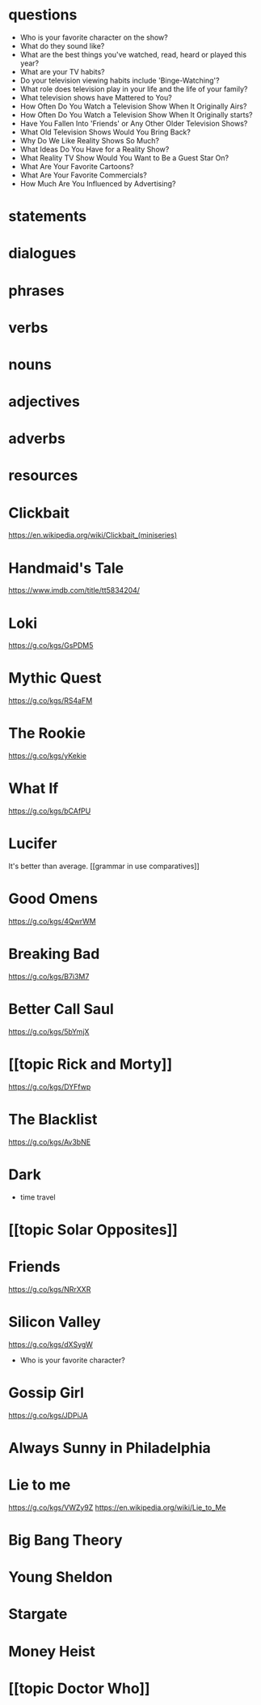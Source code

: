 # questions
- Who is your favorite character on the show?
- What do they sound like?
- What are the best things you've watched, read, heard or played this year?
- What are your TV habits?
- Do your television viewing habits include 'Binge-Watching'?
- What role does television play in your life and the life of your family?
- What television shows have Mattered to You?
- How Often Do You Watch a Television Show When It Originally Airs?
- How Often Do You Watch a Television Show When It Originally starts?
- Have You Fallen Into 'Friends' or Any Other Older Television Shows?
-  What Old Television Shows Would You Bring Back?
-  Why Do We Like Reality Shows So Much?
-  What Ideas Do You Have for a Reality Show?
-  What Reality TV Show Would You Want to Be a Guest Star On?
-  What Are Your Favorite Cartoons?
-  What Are Your Favorite Commercials?
-  How Much Are You Influenced by Advertising?

# statements

# dialogues

# phrases

# verbs

# nouns

# adjectives

# adverbs

# resources



# Clickbait
https://en.wikipedia.org/wiki/Clickbait_(miniseries)

# Handmaid's Tale
https://www.imdb.com/title/tt5834204/

# Loki
https://g.co/kgs/GsPDM5


# Mythic Quest
https://g.co/kgs/RS4aFM

# The Rookie
https://g.co/kgs/yKekie

# What If
https://g.co/kgs/bCAfPU

# Lucifer
It's better than average. [[grammar in use comparatives]]

# Good Omens
https://g.co/kgs/4QwrWM

# Breaking Bad
https://g.co/kgs/B7i3M7

# Better Call Saul
https://g.co/kgs/5bYmjX

# [[topic Rick and Morty]]
https://g.co/kgs/DYFfwp

# The Blacklist
https://g.co/kgs/Av3bNE

# Dark
- time travel
		
# [[topic Solar Opposites]]

# Friends
https://g.co/kgs/NRrXXR

# Silicon Valley
https://g.co/kgs/dXSygW

- Who is your favorite character?


# Gossip Girl
https://g.co/kgs/JDPiJA

# Always Sunny in Philadelphia

# Lie to me
https://g.co/kgs/VWZy9Z
https://en.wikipedia.org/wiki/Lie_to_Me

# Big Bang Theory

# Young Sheldon

# Stargate

# Money Heist


# [[topic Doctor Who]]